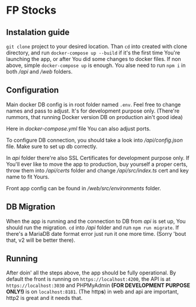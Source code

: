 # FP Stocks
## Instalation guide
`git clone` project to your desired location. Than `cd` into created with clone directory, and run `docker-compose up --build` if it's the first time You're launching the app, or after You did some changes to docker files. If non above, simple `docker-compose up` is enough. You alse need to run `npm i` in both _/api_ and _/web_ folders.

## Configuration
Main docker DB config is in root folder named `.env`. Feel free to change names and pass to adjust. It's for development purpose only. (There're rummors, that running Docker version DB on production ain't good idea)

Here in _docker-compose.yml_ file You can also adjust ports.

To configure DB connection, you should take a look into _/api/config.json_ file. Make sure to set up db correctly.

In _api_ folder there're also SSL Certificates for development purpose only. If You'll ever like to move the app to production, buy yourself a proper certs, throw them into _/api/certs_ folder and change _/api/src/index.ts_ cert and key name to fit Yours.

Front app config can be found in _/web/src/environments_ folder.

## DB Migration
When the app is running and the connection to DB from _api_ is set up, You should run the migration. `cd` into _/api_ folder and run `npm run migrate`. If there's a MariaDB date format error just run it one more time. (Sorry 'bout that, v2 will be better there).

## Running
After doin' all the steps above, the app should be fully operational. By default the front is running on `https://localhost:4200`, the API is at `https://localhost:3030` and PHPMyAdmin **(FOR DEVELOPMENT PURPOSE ONLY!)** is on `localhost:8181`. (The http**s**) in web and api are important, http2 is great and it needs that.